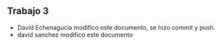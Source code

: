 ## Trabajo 3

- David Echenagucia modifico este documento, se hizo commit y push.
- david sanchez modifico este documento
